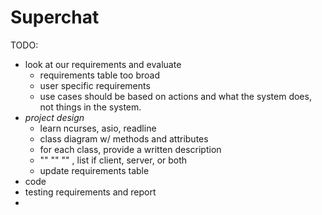 # Superchat




TODO:
- look at our requirements and evaluate
  * requirements table too broad
  * user specific requirements
  * use cases should be based on actions and what the system does, not things in the system.
- *project design*
  * learn ncurses, asio, readline
  * class diagram w/ methods and attributes
  * for each class, provide a written description
  * ""   ""   ""  , list if client, server, or both
  * update requirements table
- code
- testing requirements and report
-
